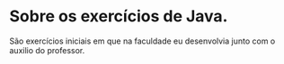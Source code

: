 # Sobre os exercícios de Java.
São exercícios iniciais em que na faculdade eu desenvolvia junto com o auxilio do professor.
